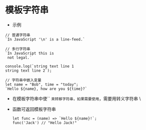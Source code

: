 # 模板字符串

* 示例

```
// 普通字符串
`In JavaScript '\n' is a line-feed.`

// 多行字符串
`In JavaScript this is
 not legal.`

console.log(`string text line 1
string text line 2`);

// 字符串中嵌入变量
let name = "Bob", time = "today";
`Hello ${name}, how are you ${time}?`
```

* 在模板字符串中使`` `来转移字符串，如果需要使用`，需要用转义字符串 \

* 函数可返回模板字符串

  ```
  let func = (name) => `Hello ${name}!`;
  func('Jack') // "Hello Jack!"
  ```

  
